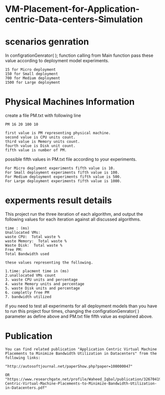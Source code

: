 # VM-Placement-for-Application-centric-Data-centers-Simulation

# scenarios genration 
  In configrationGenrator( ); function calling from Main function pass these value according to deployment model experiments.

    15 for Micro deployment
    150 for Small deployment
    700 for Medium deployment
    1500 for Large deployment

# Physical Machines Information
create a file PM.txt with following line
    
    PM 16 20 100 10

    first value is PM representing physical machine.
    second value is CPU units count.
    third value is Memory units count.
    fourth value is Disk unit count.
    fifth value is number of PM.
possible fifth values in PM.txt file according to your experiments.
    
    For Micro deplyment experiments fifth value is 10.
    For Small deployment experiments fifth value is 100.
    For Medium deployment experiments fifth value is 500.
    For Large deployment experiments fifth value is 1000.

# experments result details

This project run the three iteration of each algorithm, and output the following values for each iteration against all discussed algorithms.

    time : (ms)
    Unallocated VMs: 
    waste CPU:  Total waste %
    waste Memory:  Total waste % 
    Waste Disk:  Total waste % 
    Free PM: 
    Total Bandwidth used 
   
    these values representing the following.
    
    1.time: placment time in (ms)
    2.unallocated VMs count
    3. waste CPU units and percentage
    4. waste Memory units and percentage
    5. waste Disk units and percentage
    6. completly free PM
    7. bandwidth utilized
if you need to test all experiments for all deployment models than you have to run this project four times, changing the configrationGenrator( ) parameter as define above and PM.txt file fifth value as explained above.    

# Publication

    You can find related publication "Application Centric Virtual Machine Placements to Minimize Bandwidth Utilization in Datacenters" from the following links:

    "http://autosoftjournal.net/paperShow.php?paper=100000047"

    OR
    "https://www.researchgate.net/profile/Waheed_Iqbal/publication/326704195_Application_Centric_Virtual_Machine_Placements_to_Minimize_Bandwidth_Utilization_in_Datacenters/links/5baf662ca6fdccd3cb7c1230/Application-Centric-Virtual-Machine-Placements-to-Minimize-Bandwidth-Utilization-in-Datacenters.pdf"

